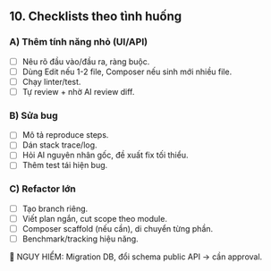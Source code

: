 ## 10. Checklists theo tình huống

### A) Thêm tính năng nhỏ (UI/API)
- [ ] Nêu rõ đầu vào/đầu ra, ràng buộc.
- [ ] Dùng Edit nếu 1-2 file, Composer nếu sinh mới nhiều file.
- [ ] Chạy linter/test.
- [ ] Tự review + nhờ AI review diff.

### B) Sửa bug
- [ ] Mô tả reproduce steps.
- [ ] Dán stack trace/log.
- [ ] Hỏi AI nguyên nhân gốc, đề xuất fix tối thiểu.
- [ ] Thêm test tái hiện bug.

### C) Refactor lớn
- [ ] Tạo branch riêng.
- [ ] Viết plan ngắn, cut scope theo module.
- [ ] Composer scaffold (nếu cần), di chuyển từng phần.
- [ ] Benchmark/tracking hiệu năng.

🔴 NGUY HIỂM: Migration DB, đổi schema public API → cần approval.
